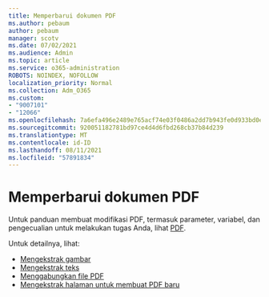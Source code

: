 ```yaml
---
title: Memperbarui dokumen PDF
ms.author: pebaum
author: pebaum
manager: scotv
ms.date: 07/02/2021
ms.audience: Admin
ms.topic: article
ms.service: o365-administration
ROBOTS: NOINDEX, NOFOLLOW
localization_priority: Normal
ms.collection: Adm_O365
ms.custom:
- "9007101"
- "12066"
ms.openlocfilehash: 7a6efa496e2489e765acf74e03f0486a2dd7b943fe0d933bd0eda4d50883aa2c
ms.sourcegitcommit: 920051182781bd97ce4d4d6fbd268cb37b84d239
ms.translationtype: MT
ms.contentlocale: id-ID
ms.lasthandoff: 08/11/2021
ms.locfileid: "57891834"
---
```

# <a name="update-pdf-documents"></a>Memperbarui dokumen PDF

Untuk panduan membuat modifikasi PDF, termasuk parameter, variabel, dan pengecualian untuk melakukan tugas Anda, lihat [PDF](https://docs.microsoft.com/power-automate/desktop-flows/actions-reference/pdf).

Untuk detailnya, lihat:

- [Mengekstrak gambar](https://docs.microsoft.com/power-automate/desktop-flows/actions-reference/pdf#pdf-actions)
- [Mengekstrak teks](https://docs.microsoft.com/power-automate/desktop-flows/actions-reference/pdf#extracttextfrompdfaction)
- [Menggabungkan file PDF](https://docs.microsoft.com/power-automate/desktop-flows/actions-reference/pdf#mergefiles)
- [Mengekstrak halaman untuk membuat PDF baru](https://docs.microsoft.com/power-automate/desktop-flows/actions-reference/pdf#extractpages)

